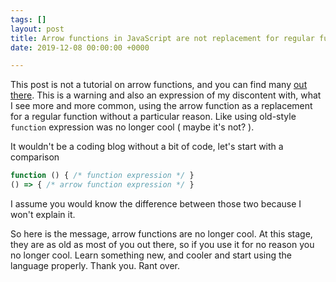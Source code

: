 ```yaml
---
tags: []
layout: post
title: Arrow functions in JavaScript are not replacement for regular functions
date: 2019-12-08 00:00:00 +0000

---
```

This post is not a tutorial on arrow functions, and you can find many [out there](https://developer.mozilla.org/en-US/docs/Web/JavaScript/Reference/Functions/Arrow_functions). This is a warning and also an expression of my discontent with, what I see more and more common, using the arrow function as a replacement for a regular function without a particular reason. Like using old-style `function` expression was no longer cool ( maybe it's not? ).

It wouldn't be a coding blog without a bit of code, let's start with a comparison

```javascript
function () { /* function expression */ } 
() => { /* arrow function expression */ }
```

I assume you would know the difference between those two because I won't explain it. 

So here is the message, arrow functions are no longer cool. At this stage, they are as old as most of you out there, so if you use it for no reason you no longer cool. Learn something new, and cooler and start using the language properly. Thank you. Rant over. 